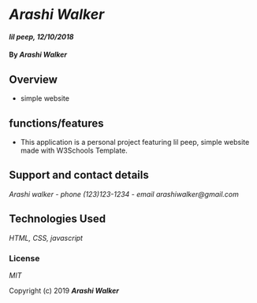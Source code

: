 # _Arashi Walker_

#### _lil peep, 12/10/2018_

#### By _Arashi Walker_

## Overview

* simple website

## functions/features

* This application is a personal project featuring lil peep, simple website made with W3Schools Template.  

## Support and contact details

_Arashi walker - phone (123)123-1234 -  email arashiwalker@gmail.com_

## Technologies Used

_HTML,_ _CSS,_ _javascript_


### License

*MIT*

Copyright (c) 2019 **_Arashi Walker_**
